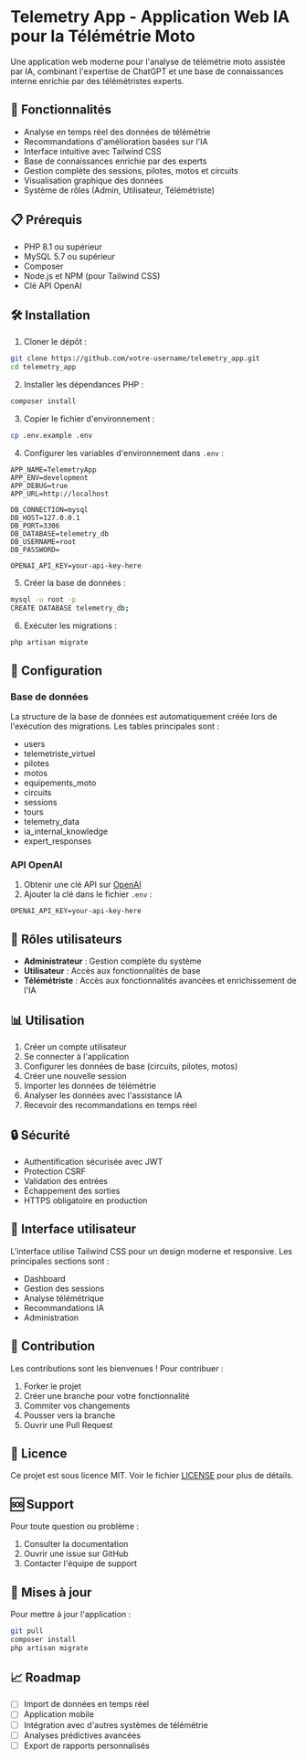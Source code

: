 # Telemetry App - Application Web IA pour la Télémétrie Moto

Une application web moderne pour l'analyse de télémétrie moto assistée par IA, combinant l'expertise de ChatGPT et une base de connaissances interne enrichie par des télémétristes experts.

## 🚀 Fonctionnalités

- Analyse en temps réel des données de télémétrie
- Recommandations d'amélioration basées sur l'IA
- Interface intuitive avec Tailwind CSS
- Base de connaissances enrichie par des experts
- Gestion complète des sessions, pilotes, motos et circuits
- Visualisation graphique des données
- Système de rôles (Admin, Utilisateur, Télémétriste)

## 📋 Prérequis

- PHP 8.1 ou supérieur
- MySQL 5.7 ou supérieur
- Composer
- Node.js et NPM (pour Tailwind CSS)
- Clé API OpenAI

## 🛠 Installation

1. Cloner le dépôt :
```bash
git clone https://github.com/votre-username/telemetry_app.git
cd telemetry_app
```

2. Installer les dépendances PHP :
```bash
composer install
```

3. Copier le fichier d'environnement :
```bash
cp .env.example .env
```

4. Configurer les variables d'environnement dans `.env` :
```env
APP_NAME=TelemetryApp
APP_ENV=development
APP_DEBUG=true
APP_URL=http://localhost

DB_CONNECTION=mysql
DB_HOST=127.0.0.1
DB_PORT=3306
DB_DATABASE=telemetry_db
DB_USERNAME=root
DB_PASSWORD=

OPENAI_API_KEY=your-api-key-here
```

5. Créer la base de données :
```bash
mysql -u root -p
CREATE DATABASE telemetry_db;
```

6. Exécuter les migrations :
```bash
php artisan migrate
```

## 🔧 Configuration

### Base de données

La structure de la base de données est automatiquement créée lors de l'exécution des migrations. Les tables principales sont :

- users
- telemetriste_virtuel
- pilotes
- motos
- equipements_moto
- circuits
- sessions
- tours
- telemetry_data
- ia_internal_knowledge
- expert_responses

### API OpenAI

1. Obtenir une clé API sur [OpenAI](https://platform.openai.com/)
2. Ajouter la clé dans le fichier `.env` :
```env
OPENAI_API_KEY=your-api-key-here
```

## 👥 Rôles utilisateurs

- **Administrateur** : Gestion complète du système
- **Utilisateur** : Accès aux fonctionnalités de base
- **Télémétriste** : Accès aux fonctionnalités avancées et enrichissement de l'IA

## 📊 Utilisation

1. Créer un compte utilisateur
2. Se connecter à l'application
3. Configurer les données de base (circuits, pilotes, motos)
4. Créer une nouvelle session
5. Importer les données de télémétrie
6. Analyser les données avec l'assistance IA
7. Recevoir des recommandations en temps réel

## 🔒 Sécurité

- Authentification sécurisée avec JWT
- Protection CSRF
- Validation des entrées
- Échappement des sorties
- HTTPS obligatoire en production

## 📱 Interface utilisateur

L'interface utilise Tailwind CSS pour un design moderne et responsive. Les principales sections sont :

- Dashboard
- Gestion des sessions
- Analyse télémétrique
- Recommandations IA
- Administration

## 🤝 Contribution

Les contributions sont les bienvenues ! Pour contribuer :

1. Forker le projet
2. Créer une branche pour votre fonctionnalité
3. Commiter vos changements
4. Pousser vers la branche
5. Ouvrir une Pull Request

## 📝 Licence

Ce projet est sous licence MIT. Voir le fichier [LICENSE](LICENSE) pour plus de détails.

## 🆘 Support

Pour toute question ou problème :

1. Consulter la documentation
2. Ouvrir une issue sur GitHub
3. Contacter l'équipe de support

## 🔄 Mises à jour

Pour mettre à jour l'application :

```bash
git pull
composer install
php artisan migrate
```

## 📈 Roadmap

- [ ] Import de données en temps réel
- [ ] Application mobile
- [ ] Intégration avec d'autres systèmes de télémétrie
- [ ] Analyses prédictives avancées
- [ ] Export de rapports personnalisés 
